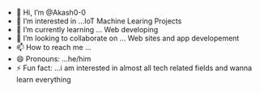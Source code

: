 - 👋 Hi, I’m @Akash0-0
- 👀 I’m interested in ...IoT Machine Learing Projects 
- 🌱 I’m currently learning ... Web developing
- 💞️ I’m looking to collaborate on ... Web sites and app developement
- 📫 How to reach me ...
- 😄 Pronouns: ...he/him
- ⚡ Fun fact: ...i am interested in almost all tech related fields and wanna learn everything

<!---
Akash0-0/Akash0-0 is a ✨ special ✨ repository because its `README.md` (this file) appears on your GitHub profile.
You can click the Preview link to take a look at your changes.
--->
